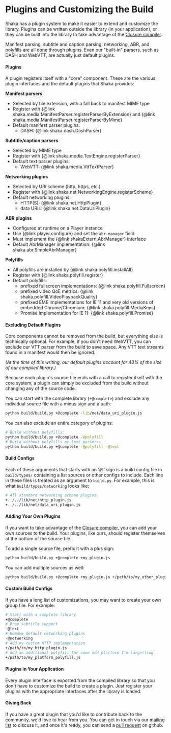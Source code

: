 # Plugins and Customizing the Build

Shaka has a plugin system to make it easier to extend and customize the
library.  Plugins can be written outside the library (in your application), or
they can be built into the library to take advantage of the [Closure compiler].

[Closure compiler]: https://github.com/google/closure-compiler

Manifest parsing, subtitle and caption parsing, networking, ABR, and polyfills
are all done through plugins.  Even our "built-in" parsers, such as DASH and
WebVTT, are actually just default plugins.


#### Plugins

A plugin registers itself with a "core" component.  These are the various
plugin interfaces and the default plugins that Shaka provides:

__Manifest parsers__
  - Selected by file extension, with a fall back to manifest MIME type
  - Register with {@link shaka.media.ManifestParser.registerParserByExtension}
    and {@link shaka.media.ManifestParser.registerParserByMime}
  - Default manifest parser plugins:
    - DASH: {@link shaka.dash.DashParser}

__Subtitle/caption parsers__
  - Selected by MIME type
  - Register with {@link shaka.media.TextEngine.registerParser}
  - Default text parser plugins:
    - WebVTT: {@link shaka.media.VttTextParser}

__Networking plugins__
  - Selected by URI scheme (http, https, etc.)
  - Register with {@link shaka.net.NetworkingEngine.registerScheme}
  - Default networking plugins:
    - HTTP(S): {@link shaka.net.HttpPlugin}
    - data URIs: {@link shaka.net.DataUriPlugin}

__ABR plugins__
  - Configured at runtime on a Player instance
  - Use {@link player.configure} and set the `abr.manager` field
  - Must implement the {@link shakaExtern.AbrManager} interface
  - Default AbrManager implementation: {@link shaka.abr.SimpleAbrManager}

__Polyfills__
  - All polyfills are installed by {@link shaka.polyfill.installAll}
  - Register with {@link shaka.polyfill.register}
  - Default polyfills:
    - prefixed fullscreen implementations: {@link shaka.polyfill.Fullscreen}
    - prefixed video QoE metrics: {@link shaka.polyfill.VideoPlaybackQuality}
    - prefixed EME implementations for IE 11 and very old versions of embedded
      Chrome/Chromium: {@link shaka.polyfill.MediaKeys}
    - Promise implementation for IE 11: {@link shaka.polyfill.Promise}


#### Excluding Default Plugins

Core components cannot be removed from the build, but everything else is
technically optional.  For example, if you don't need WebVTT, you can exclude
our VTT parser from the build to save space.  Any VTT text streams found in a
manifest would then be ignored.

*(At the time of this writing, our default plugins account for 43% of the size
of our compiled library.)*

Because each plugin's source file ends with a call to register itself with the
core system, a plugin can simply be excluded from the build without changing
any of the source code.

You can start with the complete library (`+@complete`) and exclude any
individual source file with a minus sign and a path:

```sh
python build/build.py +@complete -lib/net/data_uri_plugin.js
```

You can also exclude an entire category of plugins:

```sh
# Build without polyfills:
python build/build.py +@complete -@polyfill
# Build without polyfills or text parsers:
python build/build.py +@complete -@polyfill -@text
```


#### Build Configs

Each of these arguments that starts with an '@' sign is a build config file in
`build/types/` containing a list sources or other configs to include.  Each
line in these files is treated as an argument to `build.py`.  For example,
this is what `build/types/networking` looks like:

```sh
# All standard networking scheme plugins.
+../../lib/net/http_plugin.js
+../../lib/net/data_uri_plugin.js
```


#### Adding Your Own Plugins

If you want to take advantage of the [Closure compiler], you can add your own
sources to the build.  Your plugins, like ours, should register themselves at
the bottom of the source file.

To add a single source file, prefix it with a plus sign:

```sh
python build/build.py +@complete +my_plugin.js
```

You can add multiple sources as well:

```sh
python build/build.py +@complete +my_plugin.js +/path/to/my_other_plugin.js
```


#### Custom Build Configs

If you have a long list of customizations, you may want to create your own
group file.  For example:

```sh
# Start with a complete library
+@complete
# Drop subtitle support
-@text
# Remove default networking plugins
-@networking
# Add my custom HTTP implementation
+/path/to/my_http_plugin.js
# Add an additional polyfill for some odd platform I'm targetting
+/path/to/my_platform_polyfill.js
```


#### Plugins in Your Application

Every plugin interface is exported from the compiled library so that you don't
have to customize the build to create a plugin.  Just register your plugins
with the appropriate interfaces after the library is loaded.


#### Giving Back

If you have a great plugin that you'd like to contribute back to the community,
we'd love to hear from you.  You can get in touch via our [mailing list][] to
discuss it, and once it's ready, you can send a [pull request][] on github.

[mailing list]: https://groups.google.com/forum/#!forum/shaka-player-users
[pull request]: https://github.com/google/shaka-player/pull/new/master
